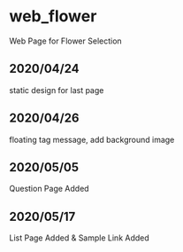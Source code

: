 # web_flower
Web Page for Flower Selection

## 2020/04/24
static design for last page 

## 2020/04/26
floating tag message, add background image

## 2020/05/05
Question Page Added

## 2020/05/17
List Page Added & Sample Link Added